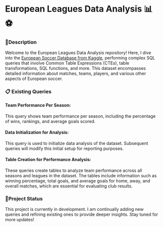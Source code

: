 # European Leagues Data Analysis 📊⚽
### 📝Description
Welcome to the European Leagues Data Analysis repository! Here, I dive into the [European Soccer Database from Kaggle](https://www.kaggle.com/datasets/hugomathien/soccer), performing complex SQL queries that involve Common Table Expressions (CTEs), table transformations, SQL functions, and more. This dataset encompasses detailed information about matches, teams, players, and various other aspects of European soccer.



### 📋 Existing Queries
#### Team Performance Per Season:
This query shows team performance per season, including the percentage of wins, rankings, and average goals scored.

#### Data Initialization for Analysis:
This query is used to initialize data analysis of the dataset. Subsequent queries will modify this initial setup for reporting purposes.

#### Table Creation for Performance Analysis:
These queries create tables to analyze team performance across all seasons and leagues in the dataset. The tables include information such as winning percentage, total goals, and average goals for home, away, and overall matches, which are essential for evaluating club results.



### 🚧Project Status
This project is currently in development. I am continually adding new queries and refining existing ones to provide deeper insights. Stay tuned for more updates!
